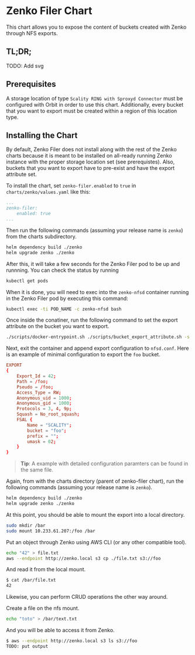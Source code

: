 # Zenko Filer Chart

This chart allows you to expose the content of buckets created with Zenko through NFS exports.

## TL;DR;

TODO: Add svg

## Prerequisites

A storage location of type `Scality RING with Sproxyd Connector` must be configured with Orbit in order to use this chart. Additionally, every bucket that you want to export must be created within a region of this location type.

## Installing the Chart

By default, Zenko Filer does not install along with the rest of the Zenko charts because it is meant to be installed on all-ready running Zenko instance with the proper storage location set (see prerequistes). Also, buckets that you want to export have to pre-exist and have the export attribute set.

To install the chart, set `zenko-filer.enabled` to `true` in `charts/zenko/values.yaml` like this:

```yaml
...
zenko-filer:
    enabled: true
...
```

Then run the following commands (assuming your release name is `zenko`) from the charts subdirectory.

```bash
helm dependency build ./zenko
helm upgrade zenko ./zenko
```

After this, it will take a few seconds for the Zenko Filer pod to be up and runnning. You can check the status by running

```bash
kubectl get pods
```

When it is done, you will need to exec into the `zenko-nfsd` container running in the Zenko Filer pod by executing this command:

```bash
kubectl exec -ti POD_NAME -c zenko-nfsd bash
```

Once inside the conatiner, run the following command to set the export attribute on the bucket you want to export.

```bash
./scripts/docker-entrypoint.sh ./scripts/bucket_export_attribute.sh -s foo
```

Next, exit the container and append export configuration to `nfsd.conf`. Here is an example of minimal configuration to export the `foo` bucket.

```conf
EXPORT
{
    Export_Id = 42;
    Path = /foo;
    Pseudo = /foo;
    Access_Type = RW;
    Anonymous_uid = 1000;
    Anonymous_gid = 1000;
    Protocols = 3, 4, 9p;
    Squash = No_root_squash;
    FSAL {
        Name = "SCALITY";
        bucket = "foo";
        prefix = "";
        umask = 02;
    }
}
```

> **Tip**: A example with detailed configuration paramters can be found in the same file.

Again, from with the charts directory (parent of zenko-filer chart), run the following commands (assuming your release name is `zenko`).

```bash
helm dependency build ./zenko
helm upgrade zenko ./zenko
```

At this point, you should be able to mount the export into a local directory.

```bash
sudo mkdir /bar
sudo mount 10.233.61.207:/foo /bar
```

Put an object through Zenko using AWS CLI (or any other compatible tool).

```bash
echo "42" > file.txt
aws --endpoint http://zenko.local s3 cp ./file.txt s3://foo
```

And read it from the local mount.

```bash
$ cat /bar/file.txt
42
```

Likewise, you can perform CRUD operations the other way around.

Create a file on the nfs mount.

```bash
echo "toto" > /bar/text.txt
```

And you will be able to access it from Zenko.

```bash
$ aws --endpoint http://zenko.local s3 ls s3://foo
TODO: put output
```
